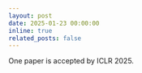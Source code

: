 ```yaml
---
layout: post
date: 2025-01-23 00:00:00
inline: true
related_posts: false
---
```


One paper is accepted by ICLR 2025.
